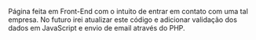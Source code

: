 Página feita em Front-End com o intuito de entrar em contato com uma tal empresa. No futuro irei atualizar este código e adicionar validação dos dados em JavaScript e envio de email através do PHP.
